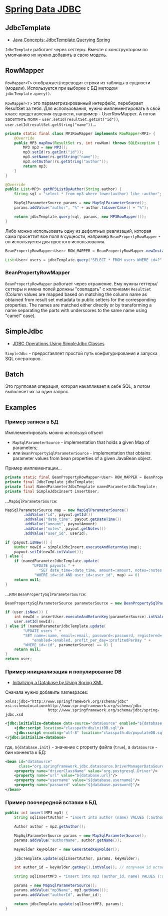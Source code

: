 # [Spring Data JDBC](https://spring.io/projects/spring-data-jdbc)


## JdbcTemplate
* [Java Concepts: JdbcTemplate Querying Spring](https://medium.com/beingcoders/java-concepts-jdbctemplate-querying-spring-3192bed61f44)

`JdbcTemplate` работает через сеттеры. 
Вместе с конструктором по умолчанию их нужно добавить в свою модель.



## RowMapper
`RowMapper<T>` отображает/переводит строки из таблицы в сущности (модели). Используется при выборке с БД методом `jdbcTemplate.query()`.

`RowMapper<T>` это параметризированный интерфейс, перебирает ResultSet за тебя. Для использования, нужно имплементировать в свой класс представления сущности, например - UserRowMapper. 
А потои засеттить поля - `user.setId(resultSet.getInt("id"))`, `user.setId(resultSet.getString("name"))`...

```java
private static final class MP3RowMapper implements RowMapper<MP3> {
    @Override
    public MP3 mapRow(ResultSet rs, int rowNum) throws SQLException {
        MP3 mp3 = new MP3();
        mp3.setId(rs.getInt("id"));
        mp3.setName(rs.getString("name"));
        mp3.setAuthor(rs.getString("author"));
        return mp3;
    }
}

@Override
public List<MP3> getMP3ListByAuthor(String author) {
    String sql = "select * from mp3 where lower(author) like :author";

    MapSqlParameterSource params = new MapSqlParameterSource();
    params.addValue("author", "%" + author.toLowerCase() + "%");

    return jdbcTemplate.query(sql, params, new MP3RowMapper());
}
```

Либо можно использовать одну из дефолтных реализаций, которая сама просеттит все поля в сущности, 
например `BeanPropertyRowMapper` - он используется для простого использования.
```java
BeanPropertyRowMapper<User> ROW_MAPPER = BeanPropertyRowMapper.newInstance(User.class);

List<User> users = jdbcTemplate.query("SELECT * FROM users WHERE id=?", ROW_MAPPER, id);
```

### BeanPropertyRowMapper
`BeanPropertyRowMapper` работает через отражение. 
Ему нужны геттеры/сеттеры и имена полей должны "совпадать" с колонками `ResultSet` 
(Column values are mapped based on matching the column name as obtained from result set metadata to public setters for the corresponding properties. 
The names are matched either directly or by transforming a name separating the parts with underscores to the same name using "camel" case).



## SimpleJdbc
* [JDBC Operations Using SimpleJdbc Classes](https://www.baeldung.com/spring-jdbc-jdbctemplate#jdbc-operations-using-simplejdbc-classes)

`SimpleJdbc` - предоставляет простой путь конфигурирования и запуска SQL операторов.


## Batch
Это групповая операция, которая накапливает в себе SQL, а потом выполняет их за один запрос.


## Examples

### Пример записи в БД
Имплементировать можно используя объект 
* `MapSqlParameterSource` - implementation that holds a given Map of parameters;
* или `BeanPropertySqlParameterSource` - implementation that obtains parameter values from bean properties of a given JavaBean object.

Пример имплементации...
```java
private static final BeanPropertyRowMapper<User> ROW_MAPPER = BeanPropertyRowMapper.newInstance(User.class);
private final JdbcTemplate jdbcTemplate;
private final NamedParameterJdbcTemplate namedParameterJdbcTemplate;
private final SimpleJdbcInsert insertUser;
```
...`MapSqlParameterSource`:
```java
MapSqlParameterSource map = new MapSqlParameterSource()
        .addValue("id", payout.getId())
        .addValue("date_time", payout.getDateTime())
        .addValue("amount", payoutAmount)
        .addValue("notes", payout.getNotes())
        .addValue("user_id", userId);

if (payout.isNew()) {
    Number newId = simpleJdbcInsert.executeAndReturnKey(map);
    payout.setId(newId.intValue());
} else {
    if (namedParameterJdbcTemplate.update(
            "UPDATE payouts " +
               "SET date_time=:date_time, amount=:amount, notes=:notes " +
             "WHERE id=:id AND user_id=:user_id", map) == 0)
    return null;
}
```

...или `BeanPropertySqlParameterSource`:
```java
BeanPropertySqlParameterSource parameterSource = new BeanPropertySqlParameterSource(user);

if (user.isNew()) {
    int newId = insertUser.executeAndReturnKey(parameterSource).intValue();
    user.setId(newId);
} else if (namedParameterJdbcTemplate.update(
        "UPDATE users " +
        "SET name=:name, email=:email, password=:password, registered=:registered," +
            "enabled=:enabled, profit_per_day=:profitedPerDay " +
        "WHERE id=:id", parameterSource) == 0) {
    return null;
}
return user;
```


### Пример инициализация и популирование DB
* [Initializing a Database by Using Spring XML](https://docs.spring.io/spring-framework/docs/current/reference/html/data-access.html#jdbc-initializing-datasource-xml)

Сначала нужно добавить namespaces:
```
xmlns:jdbc="http://www.springframework.org/schema/jdbc"
xsi:schemaLocation=http://www.springframework.org/schema/jdbc 
                   http://www.springframework.org/schema/jdbc/spring-jdbc.xsd
```
```xml
<jdbc:initialize-database data-source="dataSource" enabled="${database.init}">
    <jdbc:script location="classpath:db/initDB.sql"/>
    <jdbc:script encoding="utf-8" location="classpath:db/populateDB.sql"/>
</jdbc:initialize-database>
```
где, `${database.init}` - значение с property файла (`true`), а `dataSource` - бин коннекта к БД:
```xml
<bean id="dataSource"
      class="org.springframework.jdbc.datasource.DriverManagerDataSource">
    <property name="driverClassName" value="org.postgresql.Driver"/>
    <property name="url" value="${database.url}"/>
    <property name="username" value="${database.username}"/>
    <property name="password" value="${database.password}"/>
</bean>
```

### Пример поочередной вставки в БД
```java
public int insert(MP3 mp3) {
    String sqlInsertAuthor = "insert into author (name) VALUES (:authorName)"; // запрос для автора

    Author author = mp3.getAuthor();

    MapSqlParameterSource params = new MapSqlParameterSource();
    params.addValue("authorName", author.getName());

    KeyHolder keyHolder = new GeneratedKeyHolder();

    jdbcTemplate.update(sqlInsertAuthor, params, keyHolder);

    int author_id = keyHolder.getKey().intValue(); // получаем id вставленного автора

    String sqlInsertMP3 = "insert into mp3 (author_id, name) VALUES (:authorId, :mp3Name)";  // запрос для mp3

    params = new MapSqlParameterSource();
    params.addValue("mp3Name", mp3.getName());
    params.addValue("authorId", author_id);

    return jdbcTemplate.update(sqlInsertMP3, params); 
}
```

